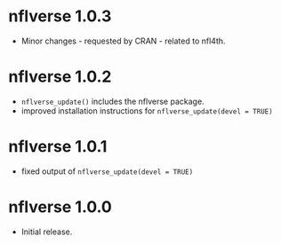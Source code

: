 # nflverse 1.0.3

* Minor changes - requested by CRAN - related to nfl4th.

# nflverse 1.0.2

* `nflverse_update()` includes the nflverse package.
* improved installation instructions for `nflverse_update(devel = TRUE)`

# nflverse 1.0.1

* fixed output of `nflverse_update(devel = TRUE)`

# nflverse 1.0.0

* Initial release.
